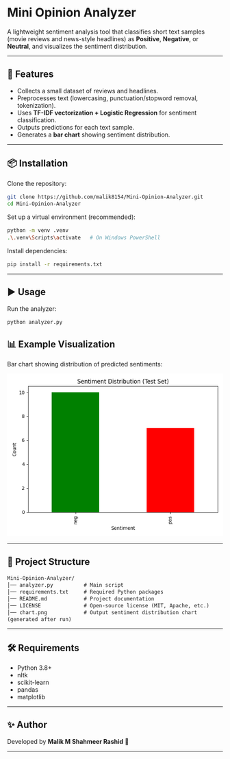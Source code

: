 # Mini Opinion Analyzer

A lightweight sentiment analysis tool that classifies short text samples (movie reviews and news-style headlines) as **Positive**, **Negative**, or **Neutral**, and visualizes the sentiment distribution.

---

## 🔧 Features

* Collects a small dataset of reviews and headlines.
* Preprocesses text (lowercasing, punctuation/stopword removal, tokenization).
* Uses **TF-IDF vectorization + Logistic Regression** for sentiment classification.
* Outputs predictions for each text sample.
* Generates a **bar chart** showing sentiment distribution.

---

## 📦 Installation

Clone the repository:

```bash
git clone https://github.com/malik8154/Mini-Opinion-Analyzer.git
cd Mini-Opinion-Analyzer
```

Set up a virtual environment (recommended):

```bash
python -m venv .venv
.\.venv\Scripts\activate   # On Windows PowerShell
```

Install dependencies:

```bash
pip install -r requirements.txt
```

---

## ▶️ Usage

Run the analyzer:

```bash
python analyzer.py
```

## 📊 Example Visualization

Bar chart showing distribution of predicted sentiments:

![Sentiment Chart](CHART.png)

---

## 📂 Project Structure

```
Mini-Opinion-Analyzer/
│── analyzer.py          # Main script
│── requirements.txt     # Required Python packages
│── README.md            # Project documentation
│── LICENSE              # Open-source license (MIT, Apache, etc.)
│── chart.png            # Output sentiment distribution chart (generated after run)

```

---

## 🛠 Requirements

* Python 3.8+
* nltk
* scikit-learn
* pandas
* matplotlib

---

## ✨ Author

Developed by **Malik M Shahmeer Rashid** 🚀

---
